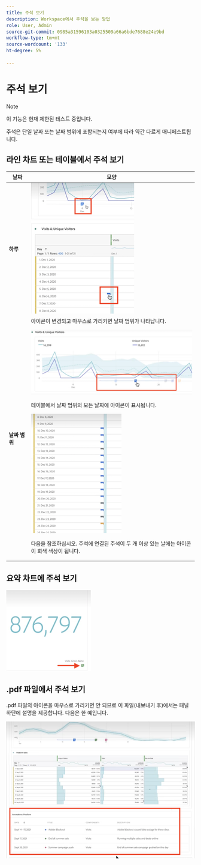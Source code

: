```yaml
---
title: 주석 보기
description: Workspace에서 주석을 보는 방법
role: User, Admin
source-git-commit: 0985a31596103a0325509a66a6bde7688e24e9bd
workflow-type: tm+mt
source-wordcount: '133'
ht-degree: 5%

---
```



# 주석 보기

>[!NOTE]
>
>이 기능은 현재 제한된 테스트 중입니다.

주석은 단일 날짜 또는 날짜 범위에 포함되는지 여부에 따라 약간 다르게 매니페스트됩니다.

## 라인 차트 또는 테이블에서 주석 보기

| 날짜 | 모양 |
| --- | --- |
| **하루** | ![](assets/single-day.png) |
| **날짜 범위** | 아이콘이 변경되고 마우스로 가리키면 날짜 범위가 나타납니다.<p>![](assets/multi-day.png)<p>테이블에서 날짜 범위의 모든 날짜에 아이콘이 표시됩니다.<p>![](assets/multi-day-table.png)<p>다음을 참조하십시오. 주석에 연결된 주석이 두 개 이상 있는 날에는 아이콘이 회색 색상이 됩니다. |

## 요약 차트에 주석 보기

![](assets/ann-summary.png)

## .pdf 파일에서 주석 보기

.pdf 파일의 아이콘을 마우스로 가리키면 안 되므로 이 파일(내보내기 후)에서는 패널 하단에 설명을 제공합니다. 다음은 한 예입니다.

![](assets/ann-pdf.png)
